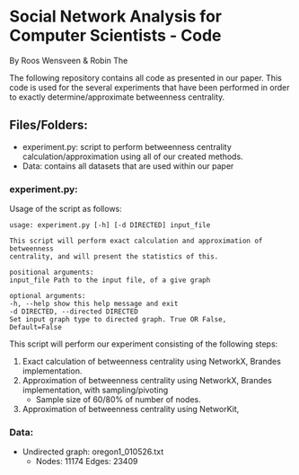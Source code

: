 # Social Network Analysis for Computer Scientists - Code

By Roos Wensveen & Robin The

The following repository contains all code as presented in our paper. This code is used for the several experiments that have been performed in order to exactly determine/approximate betweenness centrality.

## Files/Folders:

- experiment.py: script to perform betweenness centrality calculation/approximation using all of our created methods.
- Data: contains all datasets that are used within our paper

### experiment.py:

Usage of the script as follows:

```
usage: experiment.py [-h] [-d DIRECTED] input_file

This script will perform exact calculation and approximation of betweenness
centrality, and will present the statistics of this.

positional arguments:
input_file Path to the input file, of a give graph

optional arguments:
-h, --help show this help message and exit
-d DIRECTED, --directed DIRECTED
Set input graph type to directed graph. True OR False,
Default=False

```

This script will perform our experiment consisting of the following steps:

1. Exact calculation of betweenness centrality using NetworkX, Brandes implementation.
2. Approximation of betweenness centrality using NetworkX, Brandes implementation, with sampling/pivoting
   - Sample size of 60/80% of number of nodes.
3. Approximation of betweenness centrality using NetworKit,

### Data:

- Undirected graph: oregon1_010526.txt
  - Nodes: 11174 Edges: 23409
